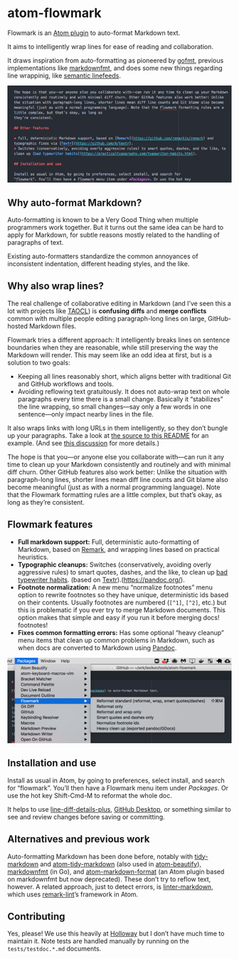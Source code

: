 # atom-flowmark

Flowmark is an [Atom plugin](https://atom.io/packages) to auto-format Markdown text.

It aims to intelligently wrap lines for ease of reading and collaboration.

It draws inspiration from auto-formatting as pioneered by
[gofmt](https://utcc.utoronto.ca/~cks/space/blog/programming/GoWhyGofmtAccepted), previous
implementations like [markdownfmt](https://github.com/shurcooL/markdownfmt), and does some
new things regarding line wrappinig, like
[semantic linefeeds](http://rhodesmill.org/brandon/2012/one-sentence-per-line/).

![Auto-format selection](images/screenshot.gif)

## Why auto-format Markdown?

Auto-formatting is known to be a Very Good Thing when multiple programmers work together.
But it turns out the same idea can be hard to apply for Markdown, for subtle reasons
mostly related to the handling of paragraphs of text.

Existing auto-formatters standardize the common annoyances of inconsistent indentation,
different heading styles, and the like.

## Why also wrap lines?

The real challenge of collaborative editing in Markdown (and I’ve seen this a lot with
projects like [TAOCL](https://github.com/jlevy/the-art-of-command-line)) is **confusing diffs**
and **merge conflicts** common with multiple people editing paragraph-long lines on large,
GitHub-hosted Markdown files.

Flowmark tries a different approach:
It intelligently breaks lines on sentence boundaries when they are reasonable, while still
preserving the way the Markdown will render.
This may seem like an odd idea at first, but is a solution to two goals:

- Keeping all lines reasonably short, which aligns better with traditional Git and GitHub
  workflows and tools.
- Avoiding reflowing text gratuitously.
  It does not auto-wrap text on whole paragraphs every time there is a small change.
  Basically it “stabilizes” the line wrapping, so small changes—say only a few words in one
  sentence—only impact nearby lines in the file.

It also wraps links with long URLs in them intelligently, so they don’t bungle up your
paragraphs. Take a look at
[the source to this README](https://github.com/jlevy/atom-flowmark/blame/master/README.md) for
an example. (And see [this discussion](https://github.com/shurcooL/markdownfmt/issues/17) for
more details.)

The hope is that you—or anyone else you collaborate with—can run it any time to clean up
your Markdown consistently and routinely and with minimal diff churn.
Other GitHub features also work better:
Unlike the situation with paragraph-long lines, shorter lines mean diff line counts and
Git blame also become meaningful (just as with a normal programming language).
Note that the Flowmark formatting rules are a little complex, but that’s okay, as long as
they’re consistent.

## Flowmark features

- **Full markdown support:**
  Full, deterministic auto-formatting of Markdown, based on
  [Remark](https://github.com/remarkjs/remark), and wrapping lines based on practical
  heuristics.
- **Typographic cleanups:**
  Switches (conservatively, avoiding overly aggressive rules) to smart quotes, dashes, and
  the like, to clean up
  [bad typewriter habits](https://practicaltypography.com/typewriter-habits.html). (based on
  [Textr](https://github.com/A/textr)).(<https://pandoc.org/>).
- **Footnote normalization:**
  A new menu “normalize footnotes” menu option to rewrite footnotes so they have unique,
  deterministic ids based on their contents.
  Usually footnotes are numbered (`[^1]`, `[^2]`, etc.)
  but this is problematic if you ever try to merge Markdown documents.
  This option makes that simple and easy if you run it before merging docs!
  footnotes!
- **Fixes common formatting errors:**
  Has some optional “heavy cleanup” menu items that clean up common problems in Markdown,
  such as when docs are converted to Markdown using [Pandoc](https://pandoc.org/).

![Flowmark menu](images/flowmark-menu.png)

## Installation and use

Install as usual in Atom, by going to preferences, select install, and search for
“flowmark”. You’ll then have a Flowmark menu item under *Packages*. Or use the hot key
Shift-Cmd-M to reformat the whole doc.

It helps to use [line-diff-details-plus](https://atom.io/packages/line-diff-details-plus),
[GitHub Desktop](https://desktop.github.com/), or something similar to see and review changes
before saving or committing.

## Alternatives and previous work

Auto-formatting Markdown has been done before, notably with
[tidy-markdown](https://github.com/slang800/tidy-markdown) and
[atom-tidy-markdown](https://github.com/slang800/atom-tidy-markdown) (also used in
[atom-beautify](https://github.com/Glavin001/atom-beautify)),
[markdownfmt](https://github.com/shurcooL/markdownfmt) (in Go), and
[atom-markdown-format](https://github.com/shurcooL-legacy/atom-markdown-format) (an Atom
plugin based on markdownfmt but now deprecated).
These don’t try to reflow text, however.
A related approach, just to detect errors, is
[linter-markdown](https://github.com/AtomLinter/linter-markdown), which uses
[remark-lint](https://github.com/remarkjs/remark-lint)’s framework in Atom.

## Contributing

Yes, please! We use this heavily at [Holloway](https://www.holloway.com/) but I don’t have
much time to maintain it.
Note tests are handled manually by running on the `tests/testdoc.*.md` documents.
